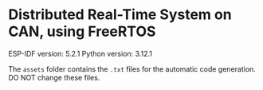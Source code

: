 # Distributed Real-Time System on CAN, using FreeRTOS

ESP-IDF version: 5.2.1 
Python version: 3.12.1

The `assets` folder contains the `.txt` files for the automatic code generation. DO NOT change these files. 